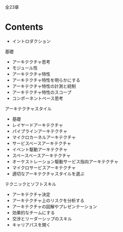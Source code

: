 全23章

# Contents
- イントロダクション

基礎
- アーキテクチャ思考
- モジュール性
- アーキテクチャ特性
- アーキテクチャ特性を明らかにする
- アーキテクチャ特性の計測と統制
- アーキテクチャ特性のスコープ
- コンポーネントベース思考

アーキテクチャスタイル
- 基礎
- レイヤードアーキテクチャ
- パイプラインアーキテクチャ
- マイクロカーネルアーキテクチャ
- サービスベースアーキテクチャ
- イベント駆動アーキテクチャ
- スペースベースアーキテクチャ
- オーケストレーション駆動サービス指向アーキテクチャ
- マイクロサービスアーキテクチャ
- 適切なアーキテクチャスタイルを選ぶ

テクニックとソフトスキル
- アーキテクチャ決定
- アーキテクチャ上のリスクを分析する
- アーキテクチャの図解やプレゼンテーション
- 効果的なチームにする
- 交渉とリーダーシップのスキル
- キャリアパスを開く